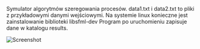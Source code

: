 Symulator algorytmów szeregowania procesów.
data1.txt i data2.txt to pliki z przykładowymi danymi wejściowymi.
Na systemie linux konieczne jest zainstalowanie biblioteki libsfml-dev
Program po uruchomieniu zapisuje dane w katalogu results.

<img src="https://raw.githubusercontent.com/gero0/so_algorytmy_/master/diagram2.png" alt="Screenshot"/>